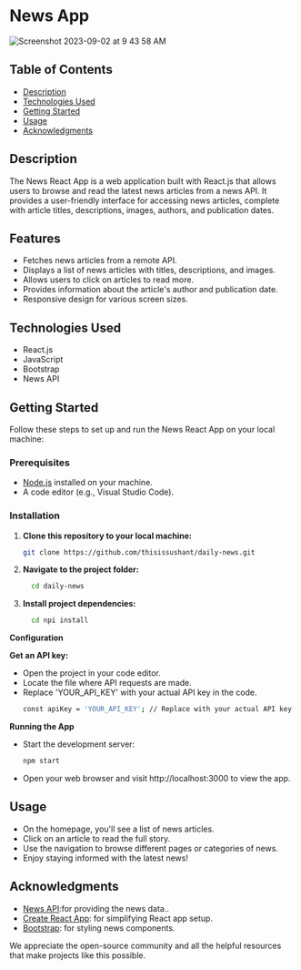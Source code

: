 # News App

![Screenshot 2023-09-02 at 9 43 58 AM](https://github.com/thisissushant/daily-news/assets/82133186/b028d49b-1235-4d2f-a632-7c26dbd6c190)

## Table of Contents

- [Description](#description)
- [Technologies Used](#technologies-used)
- [Getting Started](#getting-started)
- [Usage](#usage)
- [Acknowledgments](#acknowledgments)

## Description

The News React App is a web application built with React.js that allows users to browse and read the latest news articles from a news API. It provides a user-friendly interface for accessing news articles, complete with article titles, descriptions, images, authors, and publication dates.

## Features

- Fetches news articles from a remote API.
- Displays a list of news articles with titles, descriptions, and images.
- Allows users to click on articles to read more.
- Provides information about the article's author and publication date.
- Responsive design for various screen sizes.

## Technologies Used

- React.js
- JavaScript
- Bootstrap
- News API 

## Getting Started

Follow these steps to set up and run the News React App on your local machine:

### Prerequisites

- [Node.js](https://nodejs.org/) installed on your machine.
- A code editor (e.g., Visual Studio Code).

### Installation

1. **Clone this repository to your local machine:**

   ```bash
   git clone https://github.com/thisissushant/daily-news.git

2. **Navigate to the project folder:**

   ```bash
     cd daily-news
   
3. **Install project dependencies:**

   ```bash
     cd npi install
   
**Configuration**

**Get an API key:**

- Open the project in your code editor.
- Locate the file where API requests are made.
- Replace 'YOUR_API_KEY' with your actual API key in the code.
  ```bash
  const apiKey = 'YOUR_API_KEY'; // Replace with your actual API key

**Running the App**
- Start the development server:
  ```bash
  npm start

- Open your web browser and visit http://localhost:3000 to view the app.




## Usage

- On the homepage, you'll see a list of news articles.
- Click on an article to read the full story.
- Use the navigation to browse different pages or categories of news.
- Enjoy staying informed with the latest news!

## Acknowledgments

- [News API](https://newsapi.org/):for providing the news data..
- [Create React App](https://react.dev/): for simplifying React app setup.
- [Bootstrap](https://getbootstrap.com/): for styling news components.

We appreciate the open-source community and all the helpful resources that make projects like this possible.

